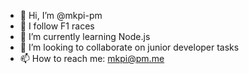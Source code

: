 - 👋 Hi, I’m @mkpi-pm
- 👀 I follow F1 races
- 🌱 I’m currently learning Node.js
- 💞️ I’m looking to collaborate on junior developer tasks
- 📫 How to reach me: mkpi@pm.me

<!---
mkpi-pm/mkpi-pm is a ✨ special ✨ repository because its `README.md` (this file) appears on your GitHub profile.
You can click the Preview link to take a look at your changes.
--->
